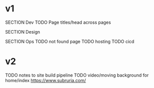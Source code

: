 # v1

SECTION Dev
TODO Page titles/head across pages

SECTION Design

SECTION Ops
TODO not found page
TODO hosting
TODO cicd

# v2

TODO notes to site build pipeline
TODO video/moving background for home/index <https://www.subruria.com/>
